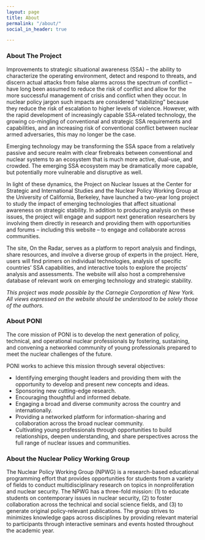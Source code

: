 ```yaml
---
layout: page
title: About
permalink: "/about/"
social_in_header: true

---
```

### About The Project

Improvements to strategic situational awareness (SSA) – the ability to characterize the operating environment, detect and respond to threats, and discern actual attacks from false alarms across the spectrum of conflict – have long been assumed to reduce the risk of conflict and allow for the more successful management of crisis and conflict when they occur. In nuclear policy jargon such impacts are considered “stabilizing” because they reduce the risk of escalation to higher levels of violence. However, with the rapid development of increasingly capable SSA-related technology, the growing co-mingling of conventional and strategic SSA requirements and capabilities, and an increasing risk of conventional conflict between nuclear armed adversaries, this may no longer be the case.

Emerging technology may be transforming the SSA space from a relatively passive and secure realm with clear firebreaks between conventional and nuclear systems to an ecosystem that is much more active, dual-use, and crowded. The emerging SSA ecosystem may be dramatically more capable, but potentially more vulnerable and disruptive as well.

In light of these dynamics, the Project on Nuclear Issues at the Center for Strategic and International Studies and the Nuclear Policy Working Group at the University of California, Berkeley, have launched a two-year long project to study the impact of emerging technologies that affect situational awareness on strategic stability. In addition to producing analysis on these issues, the project will engage and support next generation researchers by involving them directly in research and providing them with opportunities and forums – including this website – to engage and collaborate across communities.

The site, On the Radar, serves as a platform to report analysis and findings, share resources, and involve a diverse group of experts in the project. Here, users will find primers on individual technologies, analysis of specific countries’ SSA capabilities, and interactive tools to explore the projects’ analysis and assessments. The website will also host a comprehensive database of relevant work on emerging technology and strategic stability.

_This project was made possible by the Carnegie Corporation of New York. All views expressed on the website should be understood to be solely those of the authors._

### About PONI 

The core mission of PONI is to develop the next generation of policy, technical, and operational nuclear professionals by fostering, sustaining, and convening a networked community of young professionals prepared to meet the nuclear challenges of the future.

PONI works to achieve this mission through several objectives:

* Identifying emerging thought leaders and providing them with the opportunity to develop and present new concepts and ideas.
* Sponsoring new cutting-edge research.
* Encouraging thoughtful and informed debate.
* Engaging a broad and diverse community across the country and internationally.
* Providing a networked platform for information-sharing and collaboration across the broad nuclear community.
* Cultivating young professionals through opportunities to build relationships, deepen understanding, and share perspectives across the full range of nuclear issues and communities.

### About the Nuclear Policy Working Group

The Nuclear Policy Working Group (NPWG) is a research-based educational programming effort that provides opportunities for students from a variety of fields to conduct multidisciplinary research on topics in nonproliferation and nuclear security. The NPWG has a three-fold mission: (1) to educate students on contemporary issues in nuclear security, (2) to foster collaboration across the technical and social science fields, and (3) to generate original policy-relevant publications. The group strives to minimizes knowledge gaps across disciplines by providing relevant material to participants through interactive seminars and events hosted throughout the academic year.